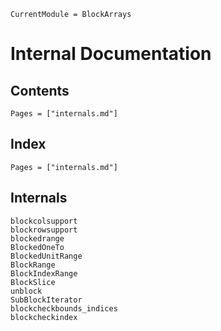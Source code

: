 ```@meta
CurrentModule = BlockArrays
```

# Internal Documentation

## Contents

```@contents
Pages = ["internals.md"]
```

## Index

```@index
Pages = ["internals.md"]
```

## Internals

```@docs
blockcolsupport
blockrowsupport
blockedrange
BlockedOneTo
BlockedUnitRange
BlockRange
BlockIndexRange
BlockSlice
unblock
SubBlockIterator
blockcheckbounds_indices
blockcheckindex
```
